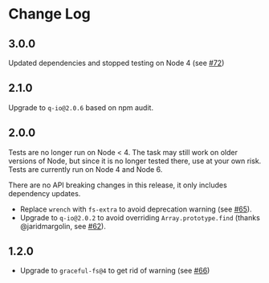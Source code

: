 # Change Log

## 3.0.0

Updated dependencies and stopped testing on Node 4 (see [#72][#72])

## 2.1.0

Upgrade to `q-io@2.0.6` based on npm audit.

## 2.0.0

Tests are no longer run on Node < 4.  The task may still work on older versions of Node, but since it is no longer tested there, use at your own risk.  Tests are currently run on Node 4 and Node 6.

There are no API breaking changes in this release, it only includes dependency updates.

 * Replace `wrench` with `fs-extra` to avoid deprecation warning (see [#65][#65]).
 * Upgrade to `q-io@2.0.2` to avoid overriding `Array.prototype.find` (thanks @jaridmargolin, see [#62][#62]).

## 1.2.0

 * Upgrade to `graceful-fs@4` to get rid of warning (see [#66][#66])

[#62]: https://github.com/tschaub/grunt-gh-pages/pull/62
[#65]: https://github.com/tschaub/grunt-gh-pages/pull/65
[#66]: https://github.com/tschaub/grunt-gh-pages/pull/66
[#72]: https://github.com/tschaub/grunt-gh-pages/pull/72
